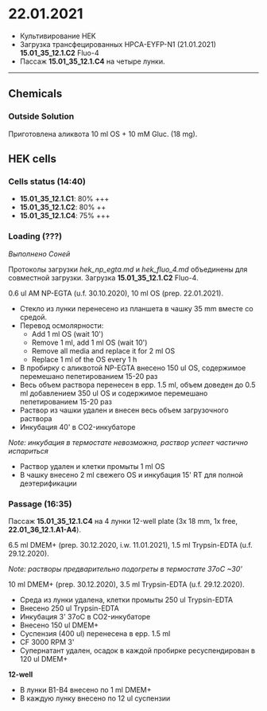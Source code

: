 22.01.2021
=========

- Культивирование HEK
- Загрузка трансфецированных HPCA-EYFP-N1 (21.01.2021) **15.01_35_12.1.C2** Fluo-4
- Пассаж **15.01_35_12.1.C4** на четыре лунки.

---

## Chemicals
### Outside Solution
Приготовлена аликвота 10 ml OS + 10 mM Gluc. (18 mg).


## HEK cells
### Cells status (14:40)
- **15.01_35_12.1.C1**: 80% +++
- **15.01_35_12.1.C2**: 80% ++
- **15.01_35_12.1.C4**: 75% +++

### Loading (???)
*Выполнено Соней*

Протоколы загрузки *hek_np_egta.md* и *hek_fluo_4.md* объединены для совместной загрузки.
Загрузка **15.01_35_12.1.C2** Fluo-4.

0.6 ul AM NP-EGTA (u.f. 30.10.2020), 10 ml OS (prep. 22.01.2021).

- Стекло из лунки перенесено из планшета в чашку 35 mm вместе со средой.
- Перевод осмолярности:
  - Add 1 ml OS (wait 10')
  - Remove 1 ml, add 1 ml OS (wait 10')
  - Remove all media and replace it for 2 ml OS
  - Replace 1 ml of the OS every 1 h
- В пробирку с аликвотой NP-EGTA внесено 150 ul OS, содержимое перемешано пепетированием 15-20 раз
- Весь объем раствора перенесен в epp. 1.5 ml, объем доведен до 0.5 ml добавлением 350 ul OS и содержимое перемешано пепетированием 15-20 раз
- Раствор из чашки удален и внесен весь объем загрузочного раствора
- Инкубация 40' в CO2-инкубаторе

*Note: инкубация в термостате невозможна, раствор успеет частично испариться*

- Раствор удален и клетки промыты 1 ml OS
- В чашку внесено 2 ml свежего OS и инкубация 15' RT для полной деэтерификации

### Passage (16:35)
Пассаж **15.01_35_12.1.C4** на 4 лунки 12-well plate (3x 18 mm, 1x free, **22.01_36_12.1.A1-A4**).

6.5 ml DMEM+ (prep. 30.12.2020, i.w. 11.01.2021), 1.5 ml Trypsin-EDTA (u.f. 29.12.2020).

*Note: растворы предварительно подогреты в термостате 37oC \~30'*

10 ml DMEM+ (prep. 30.12.2020), 3.5 ml Trypsin-EDTA (u.f. 29.12.2020).

- Среда из лунки удалена, клетки промыты 250 ul Trypsin-EDTA
- Внесено 250 ul Trypsin-EDTA
- Инкубация 3' 37oC в CO2-инкубаторе
- Внесено 150 ul DMEM+
- Суспензия (400 ul) перенесена в epp. 1.5 ml
- CF 3000 RPM 3'
- Супернатант удален, осадок в каждой пробирке ресуспендирован в 120 ul DMEM+

**12-well**
- В лунки B1-B4 внесено по 1 ml DMEM+
- В каждую лунку внесено по 12 ul суспензии

